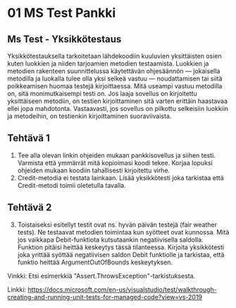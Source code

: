 # 01 MS Test Pankki

## Ms Test - Yksikkötestaus

Yksikkötestauksella tarkoitetaan lähdekoodiin kuuluvien yksittäisten osien kuten luokkien ja niiden tarjoamien metodien testaamista. Luokkien ja metodien rakenteen suunnittelussa käytettävän ohjesäännön — jokaisella metodilla ja luokalla tulee olla yksi selkeä vastuu — noudattamisen tai siitä poikkeamisen huomaa testejä kirjoittaessa. Mitä useampi vastuu metodilla on, sitä monimutkaisempi testi on. Jos laaja sovellus on kirjoitettu yksittäiseen metodiin, on testien kirjoittaminen sitä varten erittäin haastavaa ellei jopa mahdotonta. Vastaavasti, jos sovellus on pilkottu selkeisiin luokkiin ja metodeihin, on testienkin kirjoittaminen suoraviivaista.

## Tehtävä 1

1. Tee alla olevan linkin ohjeiden mukaan pankkisovellus ja siihen testi. Varmista että ymmärrät mitä kopioimasi koodi tekee. Korjaa lopuksi ohjeiden mukaan koodiin tahallisesti kirjoitettu virhe.
2. Credit-metodia ei testata lainkaan. Lisää yksikkötesti joka tarkistaa että Credit-metodi toimii oletetulla tavalla.

## Tehtävä 2

3. Toistaiseksi esitellyt testit ovat ns. hyvän päivän testejä (fair weather tests). Ne testaavat metodien toimintaa kun syötteet ovat kunnossa. Mitä jos vaikkapa Debit-funktiota kutsutaankin negatiivisella saldolla. Funktion pitäisi heittää keskeytys tässä tilanteessa. Kirjoita yksikkötesti joka yrittää syöttää negatiivisen saldon Debit funktiolle ja tarkistaa, että funktio heittää ArgumentOutOfBounds keskeytyksen.

Vinkki: Etsi esimerkkiä "Assert.ThrowsException"-tarkistuksesta.

Linkki:
https://docs.microsoft.com/en-us/visualstudio/test/walkthrough-creating-and-running-unit-tests-for-managed-code?view=vs-2019



